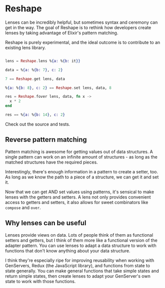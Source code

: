 # Reshape

Lenses can be incredibly helpful, but sometimes syntax and ceremony can get in the way. 
The goal of Reshape is to rethink how developers create lenses by taking advantage of
Elixir's pattern matching.

Reshape is purely experimental, and the ideal outcome is to contribute to an existing lens library.

```elixir

lens = Reshape.lens %{a: %{b: it}}

data = %{a: %{b: 7}, c: 2}

7 == Reshape.get lens, data

%{a: %{b: 8}, c: 2} == Reshape.set lens, data, 8

res = Reshape.fover lens, data, fn x ->
  x * 2
end

res == %{a: %{b: 14}, c: 2}
```

Check out the source and tests.

## Reverse pattern matching

Pattern matching is awesome for getting values out of data structures.
A single pattern can work on an infinite amount of structures - as long as the matched structures have the required pieces.

Interestingly, there's enough information in a pattern to create a setter, too. As long as we know the path to a piece
of a structure, we can get it and set it.

Now that we can get AND set values using patterns, it's sensical to make lenses with the getters and setters.
A lens not only provides convenient access to getters and setters, it also allows for sweet combinators like
`compose` and `over`.

## Why lenses can be useful

Lenses provide views on data. Lots of people think of them as functional setters and getters,
but I think of them more like a functional version of the adapter pattern. You can use lenses
to adapt a data structure to work with functions that don't know anything about your data structure.

I think they're especially ripe for improving reusability when working with GenServers, 
Redux (the JavaScript library), and functions from state to state generally. You can make general 
functions that take simple states and return simple states, then create lenses to adapt your 
GenServer's own state to work with those functions.
